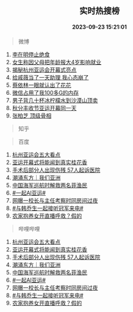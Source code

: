 <div align="center"><h2>实时热搜榜</h2><h4>2023-09-23 15:21:01</h4></div>

> 微博  

1. [李在明停止绝食](https://s.weibo.com/weibo?q=%23%E6%9D%8E%E5%9C%A8%E6%98%8E%E5%81%9C%E6%AD%A2%E7%BB%9D%E9%A3%9F%23&t=31&band_rank=1&Refer=top)<br />
2. [女生称因父母把年龄报大4岁影响就业](https://s.weibo.com/weibo?q=%23%E5%A5%B3%E7%94%9F%E7%A7%B0%E5%9B%A0%E7%88%B6%E6%AF%8D%E6%8A%8A%E5%B9%B4%E9%BE%84%E6%8A%A5%E5%A4%A74%E5%B2%81%E5%BD%B1%E5%93%8D%E5%B0%B1%E4%B8%9A%23&t=31&band_rank=2&Refer=top)<br />
3. [揭秘杭州亚运会开幕式亮点](https://s.weibo.com/weibo?q=%23%E6%8F%AD%E7%A7%98%E6%9D%AD%E5%B7%9E%E4%BA%9A%E8%BF%90%E4%BC%9A%E5%BC%80%E5%B9%95%E5%BC%8F%E4%BA%AE%E7%82%B9%23&t=31&band_rank=3&Refer=top)<br />
4. [给戚薇当了一天助理 我心态崩了](https://s.weibo.com/weibo?q=%E7%BB%99%E6%88%9A%E8%96%87%E5%BD%93%E4%BA%86%E4%B8%80%E5%A4%A9%E5%8A%A9%E7%90%86%20%E6%88%91%E5%BF%83%E6%80%81%E5%B4%A9%E4%BA%86&t=31&band_rank=4&Refer=top)<br />
5. [蔡依林一眼就认出了花花](https://s.weibo.com/weibo?q=%23%E8%94%A1%E4%BE%9D%E6%9E%97%E4%B8%80%E7%9C%BC%E5%B0%B1%E8%AE%A4%E5%87%BA%E4%BA%86%E8%8A%B1%E8%8A%B1%23&t=31&band_rank=5&Refer=top)<br />
6. [微信占用了我100多G的内存](https://s.weibo.com/weibo?q=%23%E5%BE%AE%E4%BF%A1%E5%8D%A0%E7%94%A8%E4%BA%86%E6%88%91100%E5%A4%9AG%E7%9A%84%E5%86%85%E5%AD%98%23&t=31&band_rank=6&Refer=top)<br />
7. [男子背几十杯冰柠檬水到沙漠山顶卖](https://s.weibo.com/weibo?q=%23%E7%94%B7%E5%AD%90%E8%83%8C%E5%87%A0%E5%8D%81%E6%9D%AF%E5%86%B0%E6%9F%A0%E6%AA%AC%E6%B0%B4%E5%88%B0%E6%B2%99%E6%BC%A0%E5%B1%B1%E9%A1%B6%E5%8D%96%23&t=31&band_rank=7&Refer=top)<br />
8. [秋分丰收节亚运开幕同一天](https://s.weibo.com/weibo?q=%23%E7%A7%8B%E5%88%86%E4%B8%B0%E6%94%B6%E8%8A%82%E4%BA%9A%E8%BF%90%E5%BC%80%E5%B9%95%E5%90%8C%E4%B8%80%E5%A4%A9%23&t=31&band_rank=8&Refer=top)<br />
9. [张柏芝 顶级骨相](https://s.weibo.com/weibo?q=%E5%BC%A0%E6%9F%8F%E8%8A%9D%20%E9%A1%B6%E7%BA%A7%E9%AA%A8%E7%9B%B8&t=31&band_rank=9&Refer=top)<br />

> 知乎  


> 百度  

1. [杭州亚运会五大看点](https://www.baidu.com/s?wd=%E6%9D%AD%E5%B7%9E%E4%BA%9A%E8%BF%90%E4%BC%9A%E4%BA%94%E5%A4%A7%E7%9C%8B%E7%82%B9&sa=fyb_news&rsv_dl=fyb_news)<br />
2. [亚运开幕式将能闻到真实桂花香](https://www.baidu.com/s?wd=%E4%BA%9A%E8%BF%90%E5%BC%80%E5%B9%95%E5%BC%8F%E5%B0%86%E8%83%BD%E9%97%BB%E5%88%B0%E7%9C%9F%E5%AE%9E%E6%A1%82%E8%8A%B1%E9%A6%99&sa=fyb_news&rsv_dl=fyb_news)<br />
3. [手术后部分人出现伤残 57人起诉医院](https://www.baidu.com/s?wd=%E6%89%8B%E6%9C%AF%E5%90%8E%E9%83%A8%E5%88%86%E4%BA%BA%E5%87%BA%E7%8E%B0%E4%BC%A4%E6%AE%8B+57%E4%BA%BA%E8%B5%B7%E8%AF%89%E5%8C%BB%E9%99%A2&sa=fyb_news&rsv_dl=fyb_news)<br />
4. [潮涌东方｜我们亚洲](https://www.baidu.com/s?wd=%E6%BD%AE%E6%B6%8C%E4%B8%9C%E6%96%B9%EF%BD%9C%E6%88%91%E4%BB%AC%E4%BA%9A%E6%B4%B2&sa=fyb_news&rsv_dl=fyb_news)<br />
5. [中国海军巡航时解救两名菲渔民](https://www.baidu.com/s?wd=%E4%B8%AD%E5%9B%BD%E6%B5%B7%E5%86%9B%E5%B7%A1%E8%88%AA%E6%97%B6%E8%A7%A3%E6%95%91%E4%B8%A4%E5%90%8D%E8%8F%B2%E6%B8%94%E6%B0%91&sa=fyb_news&rsv_dl=fyb_news)<br />
6. [#一起AI亚运#](https://www.baidu.com/s?wd=%23%E4%B8%80%E8%B5%B7AI%E4%BA%9A%E8%BF%90%23&sa=fyb_news&rsv_dl=fyb_news)<br />
7. [网曝一校长与主任考察时同房间过夜](https://www.baidu.com/s?wd=%E7%BD%91%E6%9B%9D%E4%B8%80%E6%A0%A1%E9%95%BF%E4%B8%8E%E4%B8%BB%E4%BB%BB%E8%80%83%E5%AF%9F%E6%97%B6%E5%90%8C%E6%88%BF%E9%97%B4%E8%BF%87%E5%A4%9C&sa=fyb_news&rsv_dl=fyb_news)<br />
8. [#与韩乔生一起接听冠军来电#](https://www.baidu.com/s?wd=%23%E5%86%A0%E5%86%9B%E6%9D%A5%E7%94%B5%23&sa=fyb_news&rsv_dl=fyb_news)<br />
9. [农家抱养女开直播呼救？假的](https://www.baidu.com/s?wd=%E5%86%9C%E5%AE%B6%E6%8A%B1%E5%85%BB%E5%A5%B3%E5%BC%80%E7%9B%B4%E6%92%AD%E5%91%BC%E6%95%91%EF%BC%9F%E5%81%87%E7%9A%84&sa=fyb_news&rsv_dl=fyb_news)<br />

> 哔哩哔哩  

1. [杭州亚运会五大看点](https://www.baidu.com/s?wd=%E6%9D%AD%E5%B7%9E%E4%BA%9A%E8%BF%90%E4%BC%9A%E4%BA%94%E5%A4%A7%E7%9C%8B%E7%82%B9&sa=fyb_news&rsv_dl=fyb_news)<br />
2. [亚运开幕式将能闻到真实桂花香](https://www.baidu.com/s?wd=%E4%BA%9A%E8%BF%90%E5%BC%80%E5%B9%95%E5%BC%8F%E5%B0%86%E8%83%BD%E9%97%BB%E5%88%B0%E7%9C%9F%E5%AE%9E%E6%A1%82%E8%8A%B1%E9%A6%99&sa=fyb_news&rsv_dl=fyb_news)<br />
3. [手术后部分人出现伤残 57人起诉医院](https://www.baidu.com/s?wd=%E6%89%8B%E6%9C%AF%E5%90%8E%E9%83%A8%E5%88%86%E4%BA%BA%E5%87%BA%E7%8E%B0%E4%BC%A4%E6%AE%8B+57%E4%BA%BA%E8%B5%B7%E8%AF%89%E5%8C%BB%E9%99%A2&sa=fyb_news&rsv_dl=fyb_news)<br />
4. [潮涌东方｜我们亚洲](https://www.baidu.com/s?wd=%E6%BD%AE%E6%B6%8C%E4%B8%9C%E6%96%B9%EF%BD%9C%E6%88%91%E4%BB%AC%E4%BA%9A%E6%B4%B2&sa=fyb_news&rsv_dl=fyb_news)<br />
5. [中国海军巡航时解救两名菲渔民](https://www.baidu.com/s?wd=%E4%B8%AD%E5%9B%BD%E6%B5%B7%E5%86%9B%E5%B7%A1%E8%88%AA%E6%97%B6%E8%A7%A3%E6%95%91%E4%B8%A4%E5%90%8D%E8%8F%B2%E6%B8%94%E6%B0%91&sa=fyb_news&rsv_dl=fyb_news)<br />
6. [#一起AI亚运#](https://www.baidu.com/s?wd=%23%E4%B8%80%E8%B5%B7AI%E4%BA%9A%E8%BF%90%23&sa=fyb_news&rsv_dl=fyb_news)<br />
7. [网曝一校长与主任考察时同房间过夜](https://www.baidu.com/s?wd=%E7%BD%91%E6%9B%9D%E4%B8%80%E6%A0%A1%E9%95%BF%E4%B8%8E%E4%B8%BB%E4%BB%BB%E8%80%83%E5%AF%9F%E6%97%B6%E5%90%8C%E6%88%BF%E9%97%B4%E8%BF%87%E5%A4%9C&sa=fyb_news&rsv_dl=fyb_news)<br />
8. [#与韩乔生一起接听冠军来电#](https://www.baidu.com/s?wd=%23%E5%86%A0%E5%86%9B%E6%9D%A5%E7%94%B5%23&sa=fyb_news&rsv_dl=fyb_news)<br />
9. [农家抱养女开直播呼救？假的](https://www.baidu.com/s?wd=%E5%86%9C%E5%AE%B6%E6%8A%B1%E5%85%BB%E5%A5%B3%E5%BC%80%E7%9B%B4%E6%92%AD%E5%91%BC%E6%95%91%EF%BC%9F%E5%81%87%E7%9A%84&sa=fyb_news&rsv_dl=fyb_news)<br />
